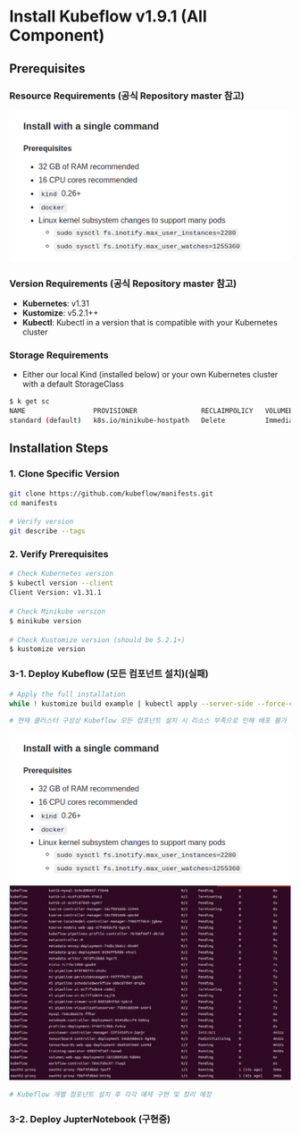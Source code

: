 # Install Kubeflow v1.9.1 (All Component)

## Prerequisites

### Resource Requirements (공식 Repository master 참고)
![alt text](image-2.png)

### Version Requirements (공식 Repository master 참고)
- **Kubernetes**: v1.31
- **Kustomize**: v5.2.1++
- **Kubectl**: Kubectl in a version that is compatible with your Kubernetes cluster

### Storage Requirements
- Either our local Kind (installed below) or your own Kubernetes cluster with a default StorageClass
```bash
$ k get sc
NAME                 PROVISIONER                RECLAIMPOLICY   VOLUMEBINDINGMODE   ALLOWVOLUMEEXPANSION   AGE
standard (default)   k8s.io/minikube-hostpath   Delete          Immediate           false                  5d23h
```

## Installation Steps

### 1. Clone Specific Version
```bash
git clone https://github.com/kubeflow/manifests.git
cd manifests

# Verify version
git describe --tags
```

### 2. Verify Prerequisites
```bash
# Check Kubernetes version
$ kubectl version --client
Client Version: v1.31.1

# Check Minikube version
$ minikube version

# Check Kustomize version (should be 5.2.1+)
$ kustomize version
```

### 3-1. Deploy Kubeflow (모든 컴포넌트 설치)(실패)
```bash
# Apply the full installation
while ! kustomize build example | kubectl apply --server-side --force-conflicts -f -; do echo "Retrying to apply resources"; sleep 20; done
```

```bash
# 현재 클러스터 구성상 Kubeflow 모든 컴포넌트 설치 시 리소스 부족으로 인해 배포 불가 
```
![alt text](image-1.png)
![alt text](image.png)

```bash
# Kubeflow 개별 컴포넌트 설치 후 각각 예제 구현 및 정리 예정
```

### 3-2. Deploy JupterNotebook (구현중)